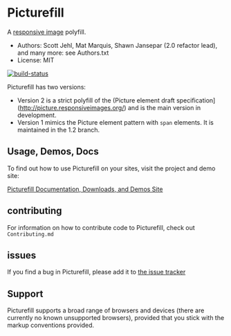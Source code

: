 # Picturefill
A [responsive image](http://picture.responsiveimages.org/) polyfill.
* Authors: Scott Jehl, Mat Marquis, Shawn Jansepar (2.0 refactor lead), and many more: see Authors.txt
* License: MIT

[![build-status](https://api.travis-ci.org/scottjehl/picturefill.svg)](https://travis-ci.org/scottjehl/picturefill)

Picturefill has two versions:
* Version 2 is a strict polyfill of the (Picture element draft specification](http://picture.responsiveimages.org/) and is the main version in development.
* Version 1 mimics the Picture element pattern with `span` elements. It is maintained in the 1.2 branch.

## Usage, Demos, Docs
To find out how to use Picturefill on your sites, visit the project and demo site:

[Picturefill Documentation, Downloads, and Demos Site](http://scottjehl.github.com/picturefill/)

## contributing
For information on how to contribute code to Picturefill, check out `Contributing.md`

## issues
If you find a bug in Picturefill, please add it to [the issue tracker](https://github.com/scottjehl/picturefill/issues)


## Support

Picturefill supports a broad range of browsers and devices (there are currently no known unsupported browsers), provided that you stick with the markup conventions provided.

